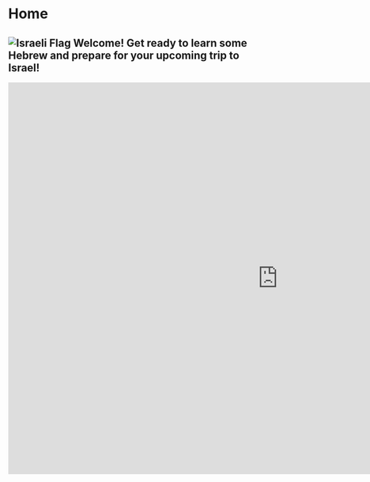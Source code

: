 
<h1>Home</h1>

<h2>
 <img src="https://ak6.picdn.net/shutterstock/videos/2436776/thumb/1.jpg" alt="Israeli Flag">
Welcome! Get ready to learn some Hebrew and prepare for your upcoming trip to Israel! 
</h2>
<div style="clear:both;"></div>

<iframe src="https://h5p.org/h5p/embed/679753" width="1090" height="792" frameborder="0" allowfullscreen="allowfullscreen"></iframe><script src="https://h5p.org/sites/all/modules/h5p/library/js/h5p-resizer.js" charset="UTF-8"></script>
